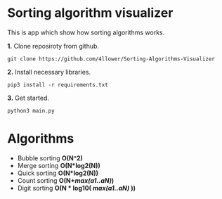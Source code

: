 # Sorting algorithm visualizer

This is app which show how sorting algorithms works.

**1.** Clone reposiroty from github.
~~~
git clone https://github.com/4llower/Sorting-Algorithms-Visualizer
~~~
**2.** Install necessary libraries.
~~~
pip3 install -r requirements.txt
~~~

**3.** Get started.
~~~
python3 main.py
~~~

# Algorithms
 - Bubble sorting **O(N^2)**
 - Merge sorting **O(N*log2(N))**
 - Quick sorting **O(N*log2(N))**
 - Count sorting **O(N+*max(a1..aN)*)**
 - Digit sorting **O(N * log10( *max(a1..aN)* ))**
